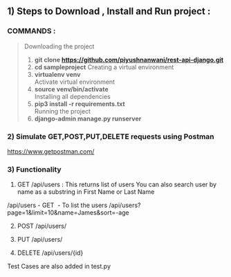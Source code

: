 ## 1) Steps to Download ,  Install and Run project :

### COMMANDS :
>Downloading the project
>1) **git clone https://github.com/piyushnanwani/rest-api-django.git** 
>2) **cd sampleproject**
>Creating a virtual environment
>3) **virtualenv venv**      
>Activate virtual environment
>4) **source venv/bin/activate**     
>Installing all dependencies
>5) **pip3 install -r requirements.txt**       
>Running the project
>6) **django-admin manage.py runserver**


### 2) Simulate GET,POST,PUT,DELETE requests using Postman

https://www.getpostman.com/


### 3) Functionality 

1) GET /api/users : This returns list of users
You can also search user by name as a substring in First Name or Last Name 

/api/users - GET​ ​ - To list the users
/api/users?page=1&limit=10&name=James&sort=-age

2) POST /api/users/ 

3) PUT /api/users/

4) DELETE /api/users/{id}

Test Cases are also added in test.py
